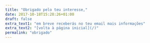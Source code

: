 ```yaml
---
title: "Obrigado pelo teu interesse,"
date: 2017-10-18T15:28:26+01:00
draft: false
extra_text1: "em breve receberás no teu email mais informações"
extra_text2: "[volta à página inicial](/)"
permalink: "obrigado"
---
```


